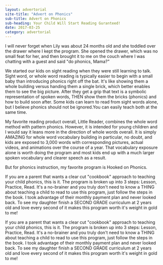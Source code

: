 ```yaml
---
layout: advertorial
site-title: "Advert on Phonics"
sub-title: Advert on Phonics
sub-heading: Your Child Will Start Reading Guranteed!
date: 2017-03-25
category: advertorial
---
```


I will never forget when Lily was about 24 months old and she toddled over the drawer where I kept the program. She opened the drawer, which was no small feat for her, and then brought it to me on the couch where I was chatting with a guest and said "do phonics, Mama?"

We started our kids on sight reading when they were still learning to talk. Sight word, or whole word reading is typically easier to begin with a small baby than introducing phonics right off the bat. It's like showing them a whole building versus handing them a single brick, which better enables them to see the big picture. After they get a grip that text is a symbolic representation of spoken words, THEN show them the bricks (phonics) and how to build soon after. Some kids can learn to read from sight words alone, but I believe phonics should not be ignored.You can easily teach both at the same time. 

My favorite reading product overall,  Little Reader, combines the whole word method with pattern phonics. However, it is intended for young children and I would say it leans more in the direction of whole words overall. It is simply AMAZING for whole word vocabulary building in particular, no doubt, and kids are exposed to 3,000 words with corresponding pictures, actual videos, and animations over the course of a year. That vocabulary exposure alone is worth doing the program and most kids end up with a much larger spoken vocabulary and clearer speech as a result.

But for phonics instruction, my favorite program is Hooked on Phonics.

If you are a parent that wants a clear cut "cookbook" approach to teaching your child phonics, this is it. The program is broken up into 3 steps: Lesson, Practice, Read. It's a no-brainer and you truly don't need to know a THING about teaching a child to read to use this program, just follow the steps in the book. I took advantage of their monthly payment plan and never looked back. To see my daughter finish a SECOND GRADE curriculum at 2 years old and love every second of it makes this program worth it's weight in gold to me!

If you are a parent that wants a clear cut "cookbook" approach to teaching your child phonics, this is it. The program is broken up into 3 steps: Lesson, Practice, Read. It's a no-brainer and you truly don't need to know a THING about teaching a child to read to use this program, just follow the steps in the book. I took advantage of their monthly payment plan and never looked back. To see my daughter finish a SECOND GRADE curriculum at 2 years old and love every second of it makes this program worth it's weight in gold to me!